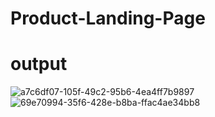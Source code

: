 # Product-Landing-Page
# output
![a7c6df07-105f-49c2-95b6-4ea4ff7b9897](https://github.com/Kondeti41/Product--Landing--Page/assets/170560962/4b16371e-3282-485e-8e9d-018d7710c019)
![69e70994-35f6-428e-b8ba-ffac4ae34bb8](https://github.com/Kondeti41/Product--Landing--Page/assets/170560962/169c445d-a47c-481c-b88d-0bfaa8400697)
